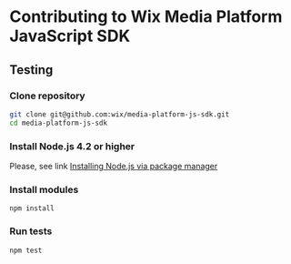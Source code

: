 # Contributing to Wix Media Platform JavaScript SDK

## Testing

### Clone repository

```bash
git clone git@github.com:wix/media-platform-js-sdk.git
cd media-platform-js-sdk
```

### Install Node.js 4.2 or higher

Please, see link [Installing Node.js via package manager](https://nodejs.org/en/download/package-manager/)

### Install modules

```
npm install
```

### Run tests

```
npm test
```
